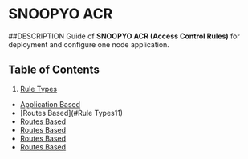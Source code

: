 # SNOOPYO ACR

##DESCRIPTION
Guide of **SNOOPYO ACR (Access Control Rules)** for deployment and configure one node application.

Table of Contents
-----------------

1. [Rule Types](#)
  - [Application Based](#)
  - [Routes Based](#Rule Types11)
  - [Routes Based](#RuleTypes11)
  - [Routes Based](#Rule-Types11)
  - [Routes Based](#Rule-types11)
  - [Routes Based](#rule-types11)

